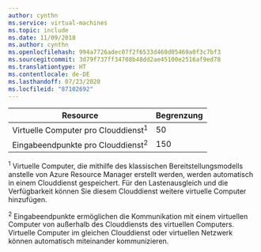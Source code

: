 ```yaml
---
author: cynthn
ms.service: virtual-machines
ms.topic: include
ms.date: 11/09/2018
ms.author: cynthn
ms.openlocfilehash: 994a7726adec07f2f6533d460d05469a0f3c7bf3
ms.sourcegitcommit: 3d79f737ff34708b48dd2ae45100e2516af9ed78
ms.translationtype: HT
ms.contentlocale: de-DE
ms.lasthandoff: 07/23/2020
ms.locfileid: "87102692"
---
```

| Resource | Begrenzung |
| --- | --- |
| Virtuelle Computer pro Clouddienst<sup>1</sup> |50 |
| Eingabeendpunkte pro Clouddienst<sup>2</sup> |150 |

<sup>1</sup> Virtuelle Computer, die mithilfe des klassischen Bereitstellungsmodells anstelle von Azure Resource Manager erstellt werden, werden automatisch in einem Clouddienst gespeichert. Für den Lastenausgleich und die Verfügbarkeit können Sie diesem Clouddienst weitere virtuelle Computer hinzufügen. 

<sup>2</sup> Eingabeendpunkte ermöglichen die Kommunikation mit einem virtuellen Computer von außerhalb des Clouddiensts des virtuellen Computers. Virtuelle Computer im gleichen Clouddienst oder virtuellen Netzwerk können automatisch miteinander kommunizieren.  
